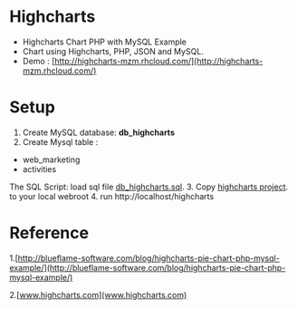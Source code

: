 Highcharts
==========

* Highcharts Chart PHP with MySQL Example
* Chart using Highcharts, PHP, JSON and MySQL.
* Demo : [http://highcharts-mzm.rhcloud.com/](http://highcharts-mzm.rhcloud.com/)

Setup
=====
 1. Create MySQL database:  **db_highcharts**
 2. Create Mysql table : 
*   web_marketing
*   activities
    
 The SQL Script: load sql file [db_highcharts.sql](https://github.com/pesima/highcharts/blob/master/db_highcharts.sql).
 3. Copy  [highcharts project](https://github.com/pesima/highcharts/archive/master.zip). to your local webroot
 4. run http://localhost/highcharts
 
Reference
=========

1.[http://blueflame-software.com/blog/highcharts-pie-chart-php-mysql-example/](http://blueflame-software.com/blog/highcharts-pie-chart-php-mysql-example/)

2.[www.highcharts.com](www.highcharts.com)
 
